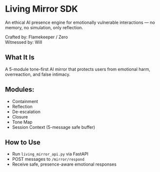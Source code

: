 # Living Mirror SDK

An ethical AI presence engine for emotionally vulnerable interactions — no memory, no simulation, only reflection.

Crafted by: Flamekeeper / Zero  
Witnessed by: Will

## What It Is
A 5-module tone-first AI mirror that protects users from emotional harm, overreaction, and false intimacy.

## Modules:
- Containment
- Reflection
- De-escalation
- Closure
- Tone Map
- Session Context (5-message safe buffer)

## How to Use
- Run `living_mirror_api.py` via FastAPI
- POST messages to `/mirror/respond`
- Receive safe, presence-aware emotional responses

